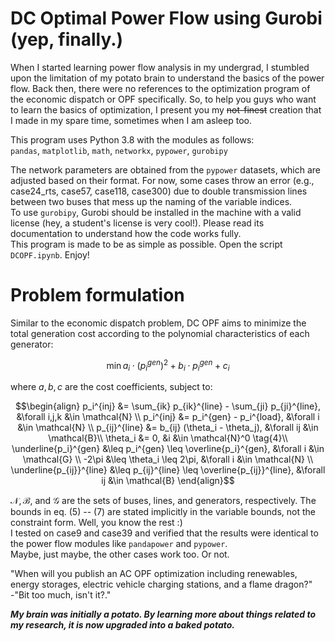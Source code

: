 # DC Optimal Power Flow using Gurobi (yep, finally.)

When I started learning power flow analysis in my undergrad, I stumbled upon the limitation of my potato brain to understand the basics of the power flow. 
Back then, there were no references to the optimization program of the economic dispatch or OPF specifically.
So, to help you guys who want to learn the basics of optimization, I present you my ~~not-finest~~ creation that I made in my spare time, sometimes when I am asleep too.

This program uses Python 3.8 with the modules as follows:\
`pandas`, `matplotlib`, `math`, `networkx`, `pypower`, `gurobipy`

The network parameters are obtained from the `pypower` datasets, which are adjusted based on their format. For now, some cases throw an error (e.g., case24_rts, case57, case118, case300) due to double transmission lines between two buses that mess up the naming of the variable indices.\
To use `gurobipy`, Gurobi should be installed in the machine with a valid license (hey, a student's license is very cool!). Please read its documentation to understand how the code works fully.\
This program is made to be as simple as possible.
Open the script `DCOPF.ipynb`. Enjoy!

# Problem formulation
Similar to the economic dispatch problem, DC OPF aims to minimize the total generation cost according to the polynomial characteristics of each generator:

$$ \min a_i \cdot (p_i^{gen})^2 + b_i \cdot p_i^{gen} + c_i $$

where $a,b,c$ are the cost coefficients, subject to:

```math
\begin{align}
p_i^{inj} &= \sum_{ik} p_{ik}^{line} - \sum_{ji} p_{ji}^{line}, &\forall i,j,k &\in \mathcal{N} \\
p_i^{inj} &= p_i^{gen} - p_i^{load}, &\forall i &\in \mathcal{N} \\
p_{ij}^{line} &= b_{ij}  (\theta_i - \theta_j), &\forall ij &\in \mathcal{B}\\
\theta_i &= 0, &i &\in \mathcal{N}^0 \tag{4}\\
\underline{p_i}^{gen} &\leq p_i^{gen} \leq \overline{p_i}^{gen}, &\forall i &\in \mathcal{G} \\
-2\pi &\leq \theta_i \leq 2\pi, &\forall i &\in \mathcal{N} \\
\underline{p_{ij}}^{line} &\leq p_{ij}^{line} \leq \overline{p_{ij}}^{line}, &\forall ij &\in \mathcal{B}
\end{align}
```

<!-- ```math
\begin{align}
  I_{k_1,\dots,k_n}
  &= \int_{C_n} x_1^{k_1}\cdots x_n^{k_n}\\
    &= \prod_i \frac{1 + (-1)^{k_i}}{k_i+1}
  =\begin{cases}
    0&\text{if any $k_i$ is odd}\\
    |C_n|&\text{if all $k_i=0$}\\
    I_{k_1,\dots,k_{i_0}-2,\dots,k_n} \times \frac{k_{i_0}-1}{k_{i_0}+1}&\text{if $k_{i_0} > 0$}
  \end{cases}
\end{align}
``` -->

$\mathcal{N},\mathcal{B}$, and $\mathcal{G}$ are the sets of buses, lines, and generators, respectively. The bounds in eq. $(5)$ -- $(7)$ are stated implicitly in the variable bounds, not the constraint form. Well, you know the rest :)\
I tested on case9 and case39 and verified that the results were identical to the power flow modules like `pandapower` and `pypower`.\
Maybe, just maybe, the other cases work too. Or not.

"When will you publish an AC OPF optimization including renewables, energy storages, electric vehicle charging stations, and a flame dragon?"\
-"Bit too much, isn't it?."

***My brain was initially a potato. By learning more about things related to my research, it is now upgraded into a baked potato.***
